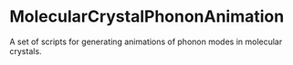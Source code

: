 # MolecularCrystalPhononAnimation
A set of scripts for generating animations of phonon modes in molecular crystals.
